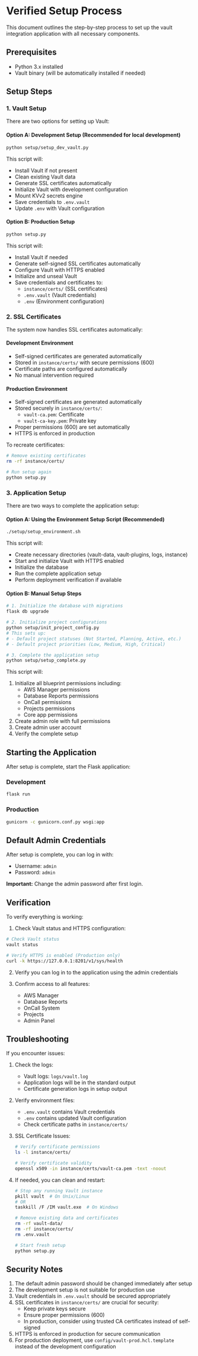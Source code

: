 # Verified Setup Process

This document outlines the step-by-step process to set up the vault integration application with all necessary components.

## Prerequisites

- Python 3.x installed
- Vault binary (will be automatically installed if needed)

## Setup Steps

### 1. Vault Setup

There are two options for setting up Vault:

#### Option A: Development Setup (Recommended for local development)
```bash
python setup/setup_dev_vault.py
```
This script will:
- Install Vault if not present
- Clean existing Vault data
- Generate SSL certificates automatically
- Initialize Vault with development configuration
- Mount KVv2 secrets engine
- Save credentials to `.env.vault`
- Update `.env` with Vault configuration

#### Option B: Production Setup
```bash
python setup.py
```
This script will:
- Install Vault if needed
- Generate self-signed SSL certificates automatically
- Configure Vault with HTTPS enabled
- Initialize and unseal Vault
- Save credentials and certificates to:
  - `instance/certs/` (SSL certificates)
  - `.env.vault` (Vault credentials)
  - `.env` (Environment configuration)

### 2. SSL Certificates

The system now handles SSL certificates automatically:

#### Development Environment
- Self-signed certificates are generated automatically
- Stored in `instance/certs/` with secure permissions (600)
- Certificate paths are configured automatically
- No manual intervention required

#### Production Environment
- Self-signed certificates are generated automatically
- Stored securely in `instance/certs/`:
  - `vault-ca.pem`: Certificate
  - `vault-ca-key.pem`: Private key
- Proper permissions (600) are set automatically
- HTTPS is enforced in production

To recreate certificates:
```bash
# Remove existing certificates
rm -rf instance/certs/

# Run setup again
python setup.py
```

### 3. Application Setup

There are two ways to complete the application setup:

#### Option A: Using the Environment Setup Script (Recommended)
```bash
./setup/setup_environment.sh
```
This script will:
- Create necessary directories (vault-data, vault-plugins, logs, instance)
- Start and initialize Vault with HTTPS enabled
- Initialize the database
- Run the complete application setup
- Perform deployment verification if available

#### Option B: Manual Setup Steps
```bash
# 1. Initialize the database with migrations
flask db upgrade

# 2. Initialize project configurations
python setup/init_project_config.py
# This sets up:
# - Default project statuses (Not Started, Planning, Active, etc.)
# - Default project priorities (Low, Medium, High, Critical)

# 3. Complete the application setup
python setup/setup_complete.py
```

This script will:
1. Initialize all blueprint permissions including:
   - AWS Manager permissions
   - Database Reports permissions
   - OnCall permissions
   - Projects permissions
   - Core app permissions
2. Create admin role with full permissions
3. Create admin user account
4. Verify the complete setup

## Starting the Application

After setup is complete, start the Flask application:

### Development
```bash
flask run
```

### Production
```bash
gunicorn -c gunicorn.conf.py wsgi:app
```

## Default Admin Credentials

After setup is complete, you can log in with:
- Username: `admin`
- Password: `admin`

**Important:** Change the admin password after first login.

## Verification

To verify everything is working:

1. Check Vault status and HTTPS configuration:
```bash
# Check Vault status
vault status

# Verify HTTPS is enabled (Production only)
curl -k https://127.0.0.1:8201/v1/sys/health
```

2. Verify you can log in to the application using the admin credentials

3. Confirm access to all features:
   - AWS Manager
   - Database Reports
   - OnCall System
   - Projects
   - Admin Panel

## Troubleshooting

If you encounter issues:

1. Check the logs:
   - Vault logs: `logs/vault.log`
   - Application logs will be in the standard output
   - Certificate generation logs in setup output

2. Verify environment files:
   - `.env.vault` contains Vault credentials
   - `.env` contains updated Vault configuration
   - Check certificate paths in `instance/certs/`

3. SSL Certificate Issues:
   ```bash
   # Verify certificate permissions
   ls -l instance/certs/
   
   # Verify certificate validity
   openssl x509 -in instance/certs/vault-ca.pem -text -noout
   ```

4. If needed, you can clean and restart:
   ```bash
   # Stop any running Vault instance
   pkill vault  # On Unix/Linux
   # OR
   taskkill /F /IM vault.exe  # On Windows
   
   # Remove existing data and certificates
   rm -rf vault-data/
   rm -rf instance/certs/
   rm .env.vault
   
   # Start fresh setup
   python setup.py
   ```

## Security Notes

1. The default admin password should be changed immediately after setup
2. The development setup is not suitable for production use
3. Vault credentials in `.env.vault` should be secured appropriately
4. SSL certificates in `instance/certs/` are crucial for security:
   - Keep private keys secure
   - Ensure proper permissions (600)
   - In production, consider using trusted CA certificates instead of self-signed
5. HTTPS is enforced in production for secure communication
6. For production deployment, use `config/vault-prod.hcl.template` instead of the development configuration
